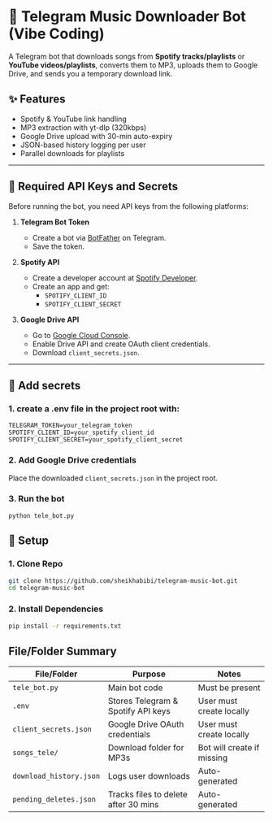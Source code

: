 # 🎵 Telegram Music Downloader Bot (Vibe Coding)

A Telegram bot that downloads songs from **Spotify tracks/playlists** or **YouTube videos/playlists**, converts them to MP3, uploads them to Google Drive, and sends you a temporary download link.

## ✨ Features
- Spotify & YouTube link handling
- MP3 extraction with yt-dlp (320kbps)
- Google Drive upload with 30-min auto-expiry
- JSON-based history logging per user
- Parallel downloads for playlists


---


## 🔑 Required API Keys and Secrets

Before running the bot, you need API keys from the following platforms:

1. **Telegram Bot Token**
   - Create a bot via [BotFather](https://t.me/BotFather) on Telegram.
   - Save the token.

2. **Spotify API**
   - Create a developer account at [Spotify Developer](https://developer.spotify.com/).
   - Create an app and get:
        - `SPOTIFY_CLIENT_ID`
        - `SPOTIFY_CLIENT_SECRET`

3. **Google Drive API**
   - Go to [Google Cloud Console](https://console.cloud.google.com/).
   - Enable Drive API and create OAuth client credentials.
   - Download `client_secrets.json`.


---


## 🔐 Add secrets
### 1. create a .env file in the project root with:
```
TELEGRAM_TOKEN=your_telegram_token
SPOTIFY_CLIENT_ID=your_spotify_client_id
SPOTIFY_CLIENT_SECRET=your_spotify_client_secret
```
### 2. Add Google Drive credentials
Place the downloaded `client_secrets.json` in the project root.

### 3. Run the bot
```
python tele_bot.py
```

## 🚀 Setup

### 1. Clone Repo
```bash
git clone https://github.com/sheikhabibi/telegram-music-bot.git
cd telegram-music-bot
```

### 2. Install Dependencies
```bash
pip install -r requirements.txt
```

## File/Folder Summary
| File/Folder             | Purpose                              | Notes                      |
| ----------------------- | ------------------------------------ | -------------------------- |
| `tele_bot.py`           | Main bot code                        | Must be present            |
| `.env`                  | Stores Telegram & Spotify API keys   | User must create locally   |
| `client_secrets.json`   | Google Drive OAuth credentials       | User must create locally   |
| `songs_tele/`           | Download folder for MP3s             | Bot will create if missing |
| `download_history.json` | Logs user downloads                  | Auto-generated             |
| `pending_deletes.json`  | Tracks files to delete after 30 mins | Auto-generated             |
